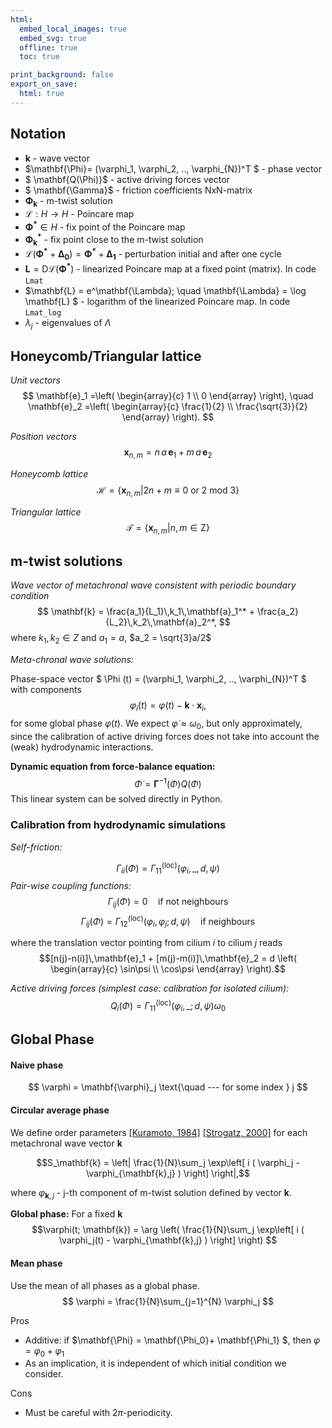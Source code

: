 ```yaml
---
html:
  embed_local_images: true
  embed_svg: true
  offline: true
  toc: true

print_background: false
export_on_save:
  html: true
---
```


## Notation
- $\mathbf{k}$ - wave vector
- $\mathbf{\Phi}= (\varphi_1, \varphi_2, .., \varphi_{N})^T $ - phase vector
- $ \mathbf{Q(\Phi)}$ - active driving forces vector
- $ \mathbf{\Gamma}$ - friction coefficients NxN-matrix
- $\mathbf{\Phi_k}$ - m-twist solution
- $\mathcal{L}: H \rightarrow H$ - Poincare map
- $\mathbf{\Phi^*} \in H$ - fix point of the Poincare map
- $\mathbf{\Phi^{*}_k}$ - fix point close to the m-twist solution
- $\mathcal{L}(\mathbf{\Phi^{*}} + \mathbf{\Delta_0}) = \mathbf{\Phi^{*}} + \mathbf{\Delta_1}$ - perturbation initial and after one cycle
- $\mathbf{L} = \mathrm{D}\mathcal{L}(\mathbf{\Phi^*})$ - linearized Poincare map at a fixed point (matrix). In code `Lmat`
- $\mathbf{L} = e^\mathbf{\Lambda}; \quad \mathbf{\Lambda} = \log \mathbf{L} $ - logarithm of the linearized Poincare map. In code `Lmat_log`
- $\lambda_j$ - eigenvalues of $\Lambda$



## Honeycomb/Triangular lattice

*Unit vectors*
$$
\mathbf{e}_1 =\left( \begin{array}{c} 1 \\ 0 \end{array} \right), \quad
\mathbf{e}_2 =\left( \begin{array}{c} \frac{1}{2} \\  \frac{\sqrt{3}}{2} \end{array} \right).
$$

*Position vectors*
$$
\mathbf{x}_{n,m} = n\,a\,\mathbf{e}_1 +  m\,a\,\mathbf{e}_2
$$

*Honeycomb lattice*
$$
\mathcal{H} = \{ \mathbf{x}_{n,m} | 2n+m \equiv 0 \text{ or } 2 \text{ mod } 3\}
$$

*Triangular lattice*
$$
\mathcal{T} = \{ \mathbf{x}_{n,m} | n,m \in \mathrm{Z} \}
$$


## m-twist solutions

*Wave vector of metachronal wave consistent with periodic boundary condition*
$$ \mathbf{k} = \frac{a_1}{L_1}\,k_1\,\mathbf{a}_1^* + \frac{a_2}{L_2}\,k_2\,\mathbf{a}_2^*, $$
where $k_1,k_2\in{Z}$ and $a_1=a$, $a_2 = \sqrt{3}a/2$

*Meta-chronal wave solutions:*

Phase-space vector
$ \Phi (t) = (\varphi_1, \varphi_2, .., \varphi_{N})^T $
with components
$$
\varphi_i(t) = \varphi(t) - \mathbf{k} \cdot \mathbf{x}_i,
$$
for some global phase $\varphi(t)$.
We expect $\dot{\varphi}\approx\omega_0$, but only approximately, since the calibration of active driving forces does not take into account the (weak) hydrodynamic interactions.

**Dynamic equation from force-balance equation:**
$$ \dot{\Phi} = \mathbf{\Gamma}^{-1}(\Phi)Q(\Phi)  $$
This linear system can be solved directly in Python.


### Calibration from hydrodynamic simulations

*Self-friction:*

$$ \Gamma_{ii}(\Phi) = \Gamma_{11}^{\mathrm{(loc)}}(\varphi_i, \_, d, \psi) $$
*Pair-wise coupling functions:*
$$ \Gamma_{ij}(\Phi) = 0 \quad \text{if not neighbours} $$
$$ \Gamma_{ij}(\Phi) = \Gamma_{12}^{\mathrm{(loc)}}(\varphi_i,\varphi_j; d, \psi) \quad \text{if neighbours} $$

where the translation vector pointing from cilium $i$ to cilium $j$ reads
$$[n(j)-n(i)]\,\mathbf{e}_1 + [m(j)-m(i)]\,\mathbf{e}_2 = d \left( \begin{array}{c} \sin\psi \\ \cos\psi \end{array} \right).$$

*Active driving forces (simplest case: calibration for isolated cilium):*
$$ Q_{i}(\Phi) = \Gamma_{11}^{\mathrm{(loc)}}(\varphi_i, \_; d, \psi) \omega_0 $$


## Global Phase

#### Naive phase

$$
\varphi = \mathbf{\varphi}_j \text{\quad --- for some index } j
$$

#### Circular average phase
We define order parameters
[[Kuramoto, 1984]](https://link.springer.com/chapter/10.1007/978-3-642-69689-3_7)  [[Strogatz, 2000]](https://www.sciencedirect.com/science/article/pii/S0167278900000944)
for each metachronal wave vector $\mathbf{k}$

$$S_\mathbf{k} = \left| \frac{1}{N}\sum_j \exp\left[ i ( \varphi_j - \varphi_{\mathbf{k},j} ) \right] \right|,$$

where $\varphi_{\mathbf{k},j}$ - j-th component of m-twist solution defined by vector $\mathbf{k}$.

**Global phase:**
For a fixed $\mathbf{k}$
$$\varphi(t; \mathbf{k}) = \arg \left( \frac{1}{N}\sum_j \exp\left[ i ( \varphi_j(t) - \varphi_{\mathbf{k},j} ) \right] \right) $$

#### Mean phase
Use the mean of all phases as a global phase.
$$
\varphi =  \frac{1}{N}\sum_{j=1}^{N} \varphi_j
$$

Pros
- Additive: if $\mathbf{\Phi} = \mathbf{\Phi_0}+ \mathbf{\Phi_1} $, then $\varphi = \varphi_0 + \varphi_1$
- As an implication, it is independent of which initial condition we consider.

Cons
- Must be careful with $2 \pi$-periodicity.
